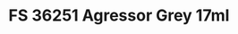 ---
layout: product
title: "FS 36251 Agressor Grey 17ml"
price: "320" 
desc: "Akrilna boja 17mL"
img_path: "/assets/img/AK2142.webp"
brand: "AK "
available: false
special_offer: false
new: false
soon: false
cat: "020000"
subcat: "020200"
subsubcat: "020203"
sifra: "AK2142"
popular: false
spec: false
---